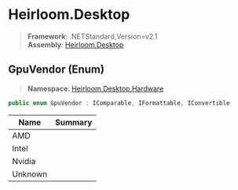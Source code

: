 # Heirloom.Desktop

> **Framework**: .NETStandard,Version=v2.1  
> **Assembly**: [Heirloom.Desktop][0]

## GpuVendor (Enum)

> **Namespace**: [Heirloom.Desktop.Hardware][0]

```cs
public enum GpuVendor : IComparable, IFormattable, IConvertible
```

| Name    | Summary |
|---------|---------|
| AMD     |         |
| Intel   |         |
| Nvidia  |         |
| Unknown |         |

[0]: ../../Heirloom.Desktop.md

